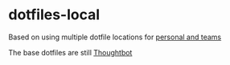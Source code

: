 # dotfiles-local

Based on using multiple dotfile locations for [personal and teams](https://thoughtbot.com/blog/manage-team-and-personal-dotfiles-together-with-rcm)

The base dotfiles are still [Thoughtbot](https://github.com/thoughtbot/dotfiles)

